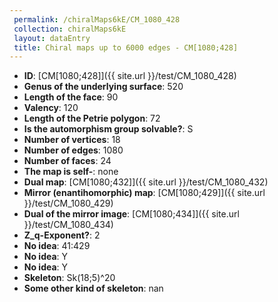 ```yaml
--- 
 permalink: /chiralMaps6kE/CM_1080_428 
 collection: chiralMaps6kE
 layout: dataEntry
 title: Chiral maps up to 6000 edges - CM[1080;428]
---
```


- **ID**: [CM[1080;428]]({{ site.url }}/test/CM_1080_428)
- **Genus of the underlying surface**: 520
- **Length of the face**: 90
- **Valency**: 120
- **Length of the Petrie polygon**: 72
- **Is the automorphism group solvable?**: S
- **Number of vertices**: 18
- **Number of edges**: 1080
- **Number of faces**: 24
- **The map is self-**: none
- **Dual map**: [CM[1080;432]]({{ site.url }}/test/CM_1080_432)
- **Mirror (enantihomorphic) map**: [CM[1080;429]]({{ site.url }}/test/CM_1080_429)
- **Dual of the mirror image**: [CM[1080;434]]({{ site.url }}/test/CM_1080_434)
- **Z_q-Exponent?**: 2
- **No idea**:  41:429
- **No idea**: Y
- **No idea**: Y
- **Skeleton**: Sk(18;5)^20
- **Some other kind of skeleton**: nan
